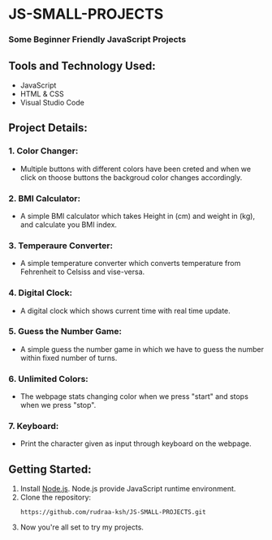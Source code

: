 # JS-SMALL-PROJECTS

### Some Beginner Friendly JavaScript Projects

## Tools and Technology Used:
- JavaScript
- HTML & CSS
- Visual Studio Code

## Project Details:
  ### 1. Color Changer:
  - Multiple buttons with different colors have been creted and when we click on thoose buttons the backgroud color changes accordingly.
  ### 2. BMI Calculator:
  - A simple BMI calculator which takes Height in (cm) and weight in (kg), and calculate you BMI index.
  ### 3. Temperaure Converter:
  - A simple temperature converter which converts temperature from Fehrenheit to Celsiss and vise-versa.
  ### 4. Digital Clock:
  - A digital clock which shows current time with real time update.
  ### 5. Guess the Number Game:
  - A simple guess the number game in which we have to guess the number within fixed number of turns.
  ### 6. Unlimited Colors:
  - The webpage stats changing color when we press "start" and stops when we press "stop".
  ### 7. Keyboard:
  - Print the character given as input through keyboard on the webpage.

## Getting Started:
1. Install [Node.js](https://nodejs.org/en/download/package-manager). Node.js provide JavaScript runtime environment.
2. Clone the repository:
   ```
   https://github.com/rudraa-ksh/JS-SMALL-PROJECTS.git
   ```
3. Now you're all set to try my projects.
